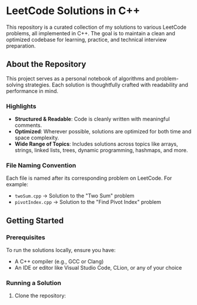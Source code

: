 # LeetCode Solutions in C++

This repository is a curated collection of my solutions to various LeetCode problems, all implemented in C++. The goal is to maintain a clean and optimized codebase for learning, practice, and technical interview preparation.

## About the Repository

This project serves as a personal notebook of algorithms and problem-solving strategies. Each solution is thoughtfully crafted with readability and performance in mind.

### Highlights

- **Structured & Readable**: Code is cleanly written with meaningful comments.
- **Optimized**: Wherever possible, solutions are optimized for both time and space complexity.
- **Wide Range of Topics**: Includes solutions across topics like arrays, strings, linked lists, trees, dynamic programming, hashmaps, and more.

### File Naming Convention

Each file is named after its corresponding problem on LeetCode. For example:

- `twoSum.cpp` → Solution to the "Two Sum" problem  
- `pivotIndex.cpp` → Solution to the "Find Pivot Index" problem

## Getting Started

### Prerequisites

To run the solutions locally, ensure you have:

- A C++ compiler (e.g., GCC or Clang)
- An IDE or editor like Visual Studio Code, CLion, or any of your choice

### Running a Solution

1. Clone the repository:
